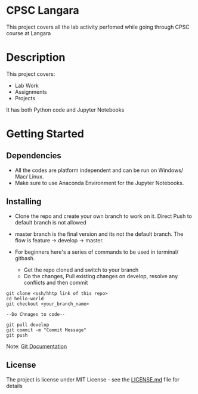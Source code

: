 # CPSC Langara

This project covers all the lab activity perfomed while going through CPSC course at Langara

# Description

This project covers: 
- Lab Work
- Assignments
- Projects

It has both Python code and Jupyter Notebooks

# Getting Started

## Dependencies

- All the codes are platform independent and can be run on Windows/ Mac/ Linux.
- Make sure to use Anaconda Environment for the Jupyter Notebooks.

## Installing

- Clone the repo and create your own branch to work on it. Direct Push to default branch is not allowed
- master branch is the final version and its not the default branch. The flow is feature -> develop -> master.
- For beginners here's a series of commands to be used in terminal/ gitbash.

  - Get the repo cloned and switch to your branch
  - Do the changes,  Pull existing changes on develop, resolve any conflicts and then commit
```
git clone <ssh/hhtp link of this repo>
cd hello-world
git checkout <your_branch_name>

--Do Chnages to code--

git pull develop
git commit -m "Commit Message"
git push
```
Note: [Git Documentation](https://git-scm.com/docs/gittutorial)

## License
The project is license under MIT License - see the [LICENSE.md](./LICENSE.md) file for details
